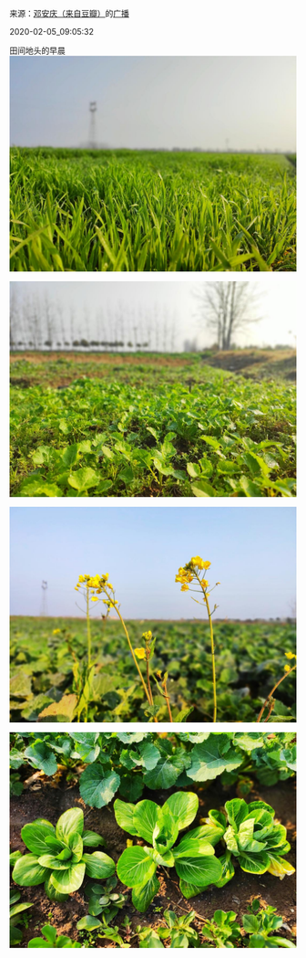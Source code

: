 来源：[邓安庆（来自豆瓣）](https://www.douban.com/people/renjiananhuo/)的[广播](https://www.douban.com/people/renjiananhuo/status/2791542399/)


2020-02-05_09:05:32


田间地头的早晨
![](./pic/2020-02-05_09:05:32-邓安庆的广播1.jpg)  

![](./pic/2020-02-05_09:05:32-邓安庆的广播2.jpg)  

![](./pic/2020-02-05_09:05:32-邓安庆的广播3.jpg)  

![](./pic/2020-02-05_09:05:32-邓安庆的广播4.jpg)  

